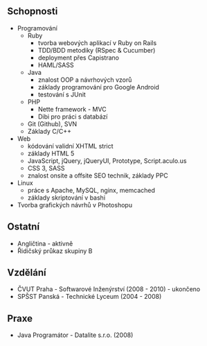 ## Schopnosti

* Programování
  * Ruby 
    * tvorba webových aplikací v Ruby on Rails
    * TDD/BDD metodiky (RSpec & Cucumber)
    * deployment přes Capistrano
    * HAML/SASS
  * Java 
    * znalost OOP a návrhových vzorů
    * základy programování pro Google Android
    * testování s JUnit
  * PHP 
    * Nette framework - MVC
    * Dibi pro práci s databází
  * Git (Github), SVN
  * Základy C/C++
* Web
  * kódování validní XHTML strict
  * základy HTML 5
  * JavaScript, jQuery, jQueryUI, Prototype, Script.aculo.us
  * CSS 3, SASS
  * znalost onsite a offsite SEO technik, základy PPC
* Linux
  * práce s Apache, MySQL, nginx, memcached
  * základy skriptování v bashi
* Tvorba grafických návrhů v Photoshopu


## Ostatní

* Angličtina - aktivně
* Řidičský průkaz skupiny B


## Vzdělání

* ČVUT Praha - Softwarové Inženýrství (2008 - 2010) - ukončeno
* SPŠST Panská - Technické Lyceum (2004 - 2008)

## Praxe

* Java Programátor - Datalite s.r.o. (2008)
